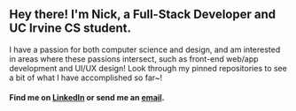 

## Hey there! I'm Nick, a Full-Stack Developer and UC Irvine CS student.

I have a passion for both computer science and design, and am interested in areas where these passions intersect, such as front-end web/app development and UI/UX design! Look through my pinned repositories to see a bit of what I have accomplished so far~!

#### Find me on [LinkedIn][linkedin] or send me an [email][email].
[linkedin]: https://www.linkedin.com/in/nick-riazi-b565662b9/
[email]: mailto:ncriazu@uci.edu



<!--
**ncriazi/ncriazi** is a ✨ _special_ ✨ repository because its `README.md` (this file) appears on your GitHub profile.

Here are some ideas to get you started:

- 🔭 I’m currently working on ...
- 🌱 I’m currently learning ...
- 👯 I’m looking to collaborate on ...
- 🤔 I’m looking for help with ...
- 💬 Ask me about ...
- 📫 How to reach me: ...
- 😄 Pronouns: ...
- ⚡ Fun fact: ...
-->

